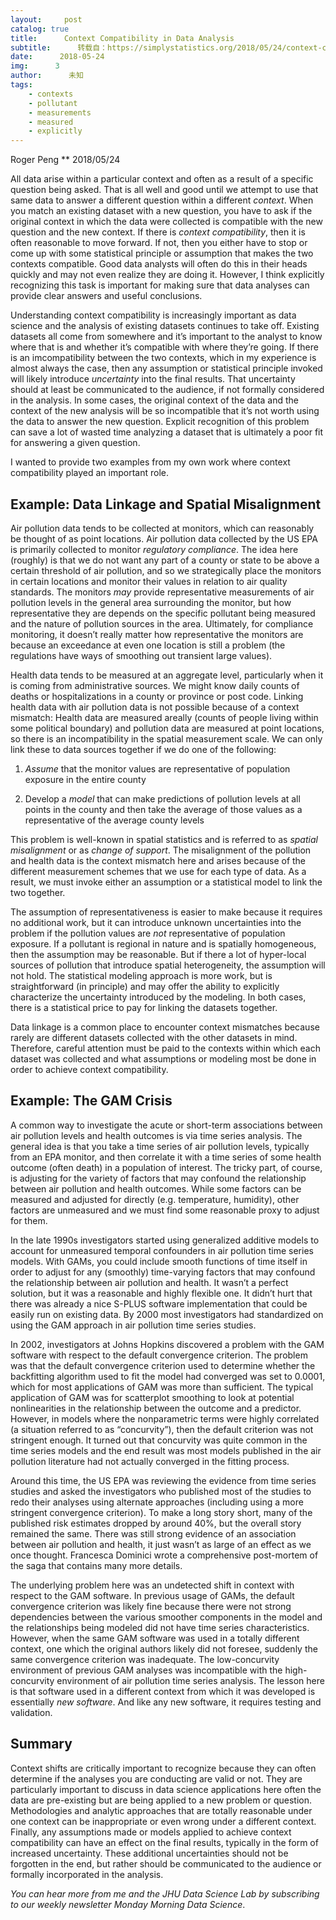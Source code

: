 ```yaml
---
layout:     post
catalog: true
title:      Context Compatibility in Data Analysis
subtitle:      转载自：https://simplystatistics.org/2018/05/24/context-compatibility-in-data-analysis/
date:      2018-05-24
img:      3
author:      未知
tags:
    - contexts
    - pollutant
    - measurements
    - measured
    - explicitly
---
```



Roger Peng
**
2018/05/24


All data arise within a particular context and often as a result of a specific question being asked. That is all well and good until we attempt to use that same data to answer a different question within a different *context*. When you match an existing dataset with a new question, you have to ask if the original context in which the data were collected is compatible with the new question and the new context. If there is *context compatibility*, then it is often reasonable to move forward. If not, then you either have to stop or come up with some statistical principle or assumption that makes the two contexts compatible. Good data analysts will often do this in their heads quickly and may not even realize they are doing it. However, I think explicitly recognizing this task is important for making sure that data analyses can provide clear answers and useful conclusions.

Understanding context compatibility is increasingly important as data science and the analysis of existing datasets continues to take off. Existing datasets all come from somewhere and it’s important to the analyst to know where that is and whether it’s compatible with where they’re going. If there is an imcompatibility between the two contexts, which in my experience is almost always the case, then any assumption or statistical principle invoked will likely introduce *uncertainty* into the final results. That uncertainty should at least be communicated to the audience, if not formally considered in the analysis. In some cases, the original context of the data and the context of the new analysis will be so incompatible that it’s not worth using the data to answer the new question. Explicit recognition of this problem can save a lot of wasted time analyzing a dataset that is ultimately a poor fit for answering a given question.

I wanted to provide two examples from my own work where context compatibility played an important role.

## Example: Data Linkage and Spatial Misalignment

Air pollution data tends to be collected at monitors, which can reasonably be thought of as point locations. Air pollution data collected by the US EPA is primarily collected to monitor *regulatory compliance*. The idea here (roughly) is that we do not want any part of a county or state to be above a certain threshold of air pollution, and so we strategically place the monitors in certain locations and monitor their values in relation to air quality standards. The monitors *may* provide representative measurements of air pollution levels in the general area surrounding the monitor, but how representative they are depends on the specific pollutant being measured and the nature of pollution sources in the area. Ultimately, for compliance monitoring, it doesn’t really matter how representative the monitors are because an exceedance at even one location is still a problem (the regulations have ways of smoothing out transient large values).

Health data tends to be measured at an aggregate level, particularly when it is coming from administrative sources. We might know daily counts of deaths or hospitalizations in a county or province or post code. Linking health data with air pollution data is not possible because of a context mismatch: Health data are measured areally (counts of people living within some political boundary) and pollution data are measured at point locations, so there is an incompatibility in the spatial measurement scale. We can only link these to data sources together if we do one of the following:

1. *Assume* that the monitor values are representative of population exposure in the entire county

1. Develop a *model* that can make predictions of pollution levels at all points in the county and then take the average of those values as a representative of the average county levels


This problem is well-known in spatial statistics and is referred to as *spatial misalignment* or as *change of support*. The misalignment of the pollution and health data is the context mismatch here and arises because of the different measurement schemes that we use for each type of data. As a result, we must invoke either an assumption or a statistical model to link the two together.

The assumption of representativeness is easier to make because it requires no additional work, but it can introduce unknown uncertainties into the problem if the pollution values are *not* representative of population exposure. If a pollutant is regional in nature and is spatially homogeneous, then the assumption may be reasonable. But if there a lot of hyper-local sources of pollution that introduce spatial heterogeneity, the assumption will not hold. The statistical modeling approach is more work, but is straightforward (in principle) and may offer the ability to explicitly characterize the uncertainty introduced by the modeling. In both cases, there is a statistical price to pay for linking the datasets together.

Data linkage is a common place to encounter context mismatches because rarely are different datasets collected with the other datasets in mind. Therefore, careful attention must be paid to the contexts within which each dataset was collected and what assumptions or modeling most be done in order to achieve context compatibility.

## Example: The GAM Crisis

A common way to investigate the acute or short-term associations between air pollution levels and health outcomes is via time series analysis. The general idea is that you take a time series of air pollution levels, typically from an EPA monitor, and then correlate it with a time series of some health outcome (often death) in a population of interest. The tricky part, of course, is adjusting for the variety of factors that may confound the relationship between air pollution and health outcomes. While some factors can be measured and adjusted for directly (e.g. temperature, humidity), other factors are unmeasured and we must find some reasonable proxy to adjust for them.

In the late 1990s investigators started using generalized additive models to account for unmeasured temporal confounders in air pollution time series models. With GAMs, you could include smooth functions of time itself in order to adjust for any (smoothly) time-varying factors that may confound the relationship between air pollution and health. It wasn’t a perfect solution, but it was a reasonable and highly flexible one. It didn’t hurt that there was already a nice S-PLUS software implementation that could be easily run on existing data. By 2000 most investigators had standardized on using the GAM approach in air pollution time series studies.

In 2002, investigators at Johns Hopkins discovered a problem with the GAM software with respect to the default convergence criterion. The problem was that the default convergence criterion used to determine whether the backfitting algorithm used to fit the model had converged was set to 0.0001, which for most applications of GAM was more than sufficient. The typical application of GAM was for scatterplot smoothing to look at potential nonlinearities in the relationship between the outcome and a predictor. However, in models where the nonparametric terms were highly correlated (a situation referred to as “concurvity”), then the default criterion was not stringent enough. It turned out that concurvity was quite common in the time series models and the end result was most models published in the air pollution literature had not actually converged in the fitting process.

Around this time, the US EPA was reviewing the evidence from time series studies and asked the investigators who published most of the studies to redo their analyses using alternate approaches (including using a more stringent convergence criterion). To make a long story short, many of the published risk estimates dropped by around 40%, but the overall story remained the same. There was still strong evidence of an association between air pollution and health, it just wasn’t as large of an effect as we once thought. Francesca Dominici wrote a comprehensive post-mortem of the saga that contains many more details.

The underlying problem here was an undetected shift in context with respect to the GAM software. In previous usage of GAMs, the default convergence criterion was likely fine because there were not strong dependencies between the various smoother components in the model and the relationships being modeled did not have time series characteristics. However, when the same GAM software was used in a totally different context, one which the original authors likely did not foresee, suddenly the same convergence criterion was inadequate. The low-concurvity environment of previous GAM analyses was incompatible with the high-concurvity environment of air pollution time series analysis. The lesson here is that software used in a different context from which it was developed is essentially *new software*. And like any new software, it requires testing and validation.

## Summary

Context shifts are critically important to recognize because they can often determine if the analyses you are conducting are valid or not. They are particularly important to discuss in data science applications here often the data are pre-existing but are being applied to a new problem or question. Methodologies and analytic approaches that are totally reasonable under one context can be inappropriate or even wrong under a different context. Finally, any assumptions made or models applied to achieve context compatibility can have an effect on the final results, typically in the form of increased uncertainty. These additional uncertainties should not be forgotten in the end, but rather should be communicated to the audience or formally incorporated in the analysis.

*You can hear more from me and the JHU Data Science Lab by subscribing to our weekly newsletter Monday Morning Data Science*.
